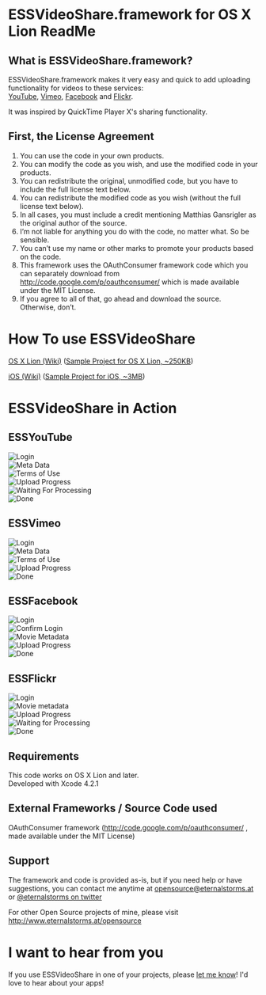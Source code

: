 # ESSVideoShare.framework for OS X Lion ReadMe

## What is ESSVideoShare.framework?

ESSVideoShare.framework makes it very easy and quick to add uploading functionality for videos to these services:  
[YouTube](http://www.youtube.com), [Vimeo](http://www.vimeo.com), [Facebook](http://www.facebook.com) and [Flickr](http://www.flickr.com).

It was inspired by QuickTime Player X's sharing functionality.

## First, the License Agreement

1) You can use the code in your own products.  
2) You can modify the code as you wish, and use the modified code in your products.  
3) You can redistribute the original, unmodified code, but you have to include the full license text below.  
4) You can redistribute the modified code as you wish (without the full license text below).  
5) In all cases, you must include a credit mentioning Matthias Gansrigler as the original author of the source.  
6) I’m not liable for anything you do with the code, no matter what. So be sensible.  
7) You can’t use my name or other marks to promote your products based on the code.  
8) This framework uses the OAuthConsumer framework code which you can separately download from http://code.google.com/p/oauthconsumer/ which is made available under the MIT License.  
9) If you agree to all of that, go ahead and download the source. Otherwise, don’t.

# How To use ESSVideoShare

[OS X Lion (Wiki)](https://github.com/eternalstorms/ESSVideoShare-for-OS-X-Lion/wiki/How-To-for-OS-X-Lion) ([Sample Project for OS X Lion, ~250KB](http://eternalstorms.at/opensource/ESSVideoShare/esvideosharetestMac.zip))

[iOS (Wiki)](https://github.com/eternalstorms/ESSVideoShare-for-OS-X-Lion/wiki/How-To-for-iOS) ([Sample Project for iOS, ~3MB](http://eternalstorms.at/opensource/ESSVideoShare/essvideoshareios.zip))

# ESSVideoShare in Action

## ESSYouTube

![Login](http://www.eternalstorms.at/opensource/ESSVideoShare/youtube/1.png "Login")  
![Meta Data](http://www.eternalstorms.at/opensource/ESSVideoShare/youtube/2.png "Movie meta data")  
![Terms of Use](http://www.eternalstorms.at/opensource/ESSVideoShare/youtube/3.png "Terms of Use")  
![Upload Progress](http://www.eternalstorms.at/opensource/ESSVideoShare/youtube/4.png "Upload progress")  
![Waiting For Processing](http://www.eternalstorms.at/opensource/ESSVideoShare/youtube/5.png "Waiting for Processing")  
![Done](http://www.eternalstorms.at/opensource/ESSVideoShare/youtube/6.png "Done")  

## ESSVimeo

![Login](http://www.eternalstorms.at/opensource/ESSVideoShare/vimeo/1.png "Login")  
![Meta Data](http://www.eternalstorms.at/opensource/ESSVideoShare/vimeo/2.png "Movie meta data")  
![Terms of Use](http://www.eternalstorms.at/opensource/ESSVideoShare/vimeo/3.png "Terms of Use")  
![Upload Progress](http://www.eternalstorms.at/opensource/ESSVideoShare/vimeo/4.png "Upload progress")  
![Done](http://www.eternalstorms.at/opensource/ESSVideoShare/vimeo/5.png "Done")  

## ESSFacebook

![Login](http://www.eternalstorms.at/opensource/ESSVideoShare/facebook/0.png "Login")  
![Confirm Login](http://www.eternalstorms.at/opensource/ESSVideoShare/facebook/2.png "Confirm Login")  
![Movie Metadata](http://www.eternalstorms.at/opensource/ESSVideoShare/facebook/3.png "Movie metadata")  
![Upload Progress](http://www.eternalstorms.at/opensource/ESSVideoShare/facebook/4.png "Upload progress")  
![Done](http://www.eternalstorms.at/opensource/ESSVideoShare/facebook/5.png "Done")  

## ESSFlickr

![Login](http://www.eternalstorms.at/opensource/ESSVideoShare/flickr/1.png "Login")  
![Movie metadata](http://www.eternalstorms.at/opensource/ESSVideoShare/flickr/2.png "Movie metadata")  
![Upload Progress](http://www.eternalstorms.at/opensource/ESSVideoShare/flickr/3.png "Movie metadata")  
![Waiting for Processing](http://www.eternalstorms.at/opensource/ESSVideoShare/flickr/4.png "Waiting for Processing")  
![Done](http://www.eternalstorms.at/opensource/ESSVideoShare/flickr/5.png "Done")

## Requirements
This code works on OS X Lion and later.  
Developed with Xcode 4.2.1  

## External Frameworks / Source Code used

OAuthConsumer framework (http://code.google.com/p/oauthconsumer/ , made available under the MIT License)

## Support
The framework and code is provided as-is, but if you need help or have suggestions, you can contact me anytime at [opensource@eternalstorms.at](mailto:opensource@eternalstorms.at) or [@eternalstorms on twitter](http://twitter.com/eternalstorms)

For other Open Source projects of mine, please visit http://www.eternalstorms.at/opensource

# I want to hear from you
If you use ESSVideoShare in one of your projects, please [let me know](mailto:opensource@eternalstorms.at)! I'd love to hear about your apps!